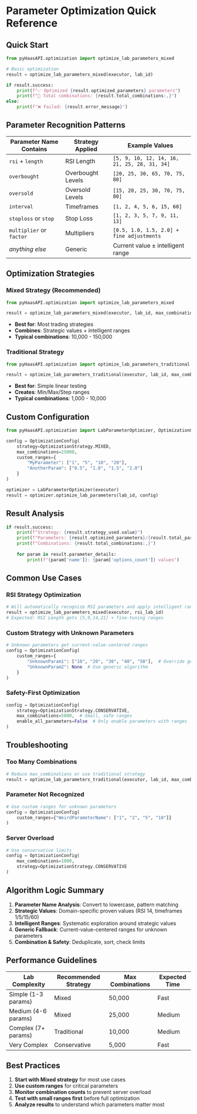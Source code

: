 # Parameter Optimization Quick Reference

## Quick Start

```python
from pyHaasAPI.optimization import optimize_lab_parameters_mixed

# Basic optimization
result = optimize_lab_parameters_mixed(executor, lab_id)

if result.success:
    print(f"✅ Optimized {result.optimized_parameters} parameters")
    print(f"🚀 Total combinations: {result.total_combinations:,}")
else:
    print(f"❌ Failed: {result.error_message}")
```

## Parameter Recognition Patterns

| Parameter Name Contains | Strategy Applied | Example Values |
|------------------------|------------------|----------------|
| `rsi` + `length` | RSI Length | `[5, 9, 10, 12, 14, 16, 21, 25, 28, 31, 34]` |
| `overbought` | Overbought Levels | `[20, 25, 30, 65, 70, 75, 80]` |
| `oversold` | Oversold Levels | `[15, 20, 25, 30, 70, 75, 80]` |
| `interval` | Timeframes | `[1, 2, 4, 5, 6, 15, 60]` |
| `stoploss` or `stop` | Stop Loss | `[1, 2, 3, 5, 7, 9, 11, 13]` |
| `multiplier` or `factor` | Multipliers | `[0.5, 1.0, 1.5, 2.0] + fine adjustments` |
| *anything else* | Generic | Current value ± intelligent range |

## Optimization Strategies

### Mixed Strategy (Recommended)
```python
from pyHaasAPI.optimization import optimize_lab_parameters_mixed

result = optimize_lab_parameters_mixed(executor, lab_id, max_combinations=50000)
```
- **Best for**: Most trading strategies
- **Combines**: Strategic values + intelligent ranges
- **Typical combinations**: 10,000 - 150,000

### Traditional Strategy
```python
from pyHaasAPI.optimization import optimize_lab_parameters_traditional

result = optimize_lab_parameters_traditional(executor, lab_id, max_combinations=10000)
```
- **Best for**: Simple linear testing
- **Creates**: Min/Max/Step ranges
- **Typical combinations**: 1,000 - 10,000

## Custom Configuration

```python
from pyHaasAPI.optimization import LabParameterOptimizer, OptimizationConfig, OptimizationStrategy

config = OptimizationConfig(
    strategy=OptimizationStrategy.MIXED,
    max_combinations=25000,
    custom_ranges={
        "MyParameter": ["1", "5", "10", "20"],
        "AnotherParam": ["0.5", "1.0", "1.5", "2.0"]
    }
)

optimizer = LabParameterOptimizer(executor)
result = optimizer.optimize_lab_parameters(lab_id, config)
```

## Result Analysis

```python
if result.success:
    print(f"Strategy: {result.strategy_used.value}")
    print(f"Parameters: {result.optimized_parameters}/{result.total_parameters}")
    print(f"Combinations: {result.total_combinations:,}")
    
    for param in result.parameter_details:
        print(f"{param['name']}: {param['options_count']} values")
```

## Common Use Cases

### RSI Strategy Optimization
```python
# Will automatically recognize RSI parameters and apply intelligent ranges
result = optimize_lab_parameters_mixed(executor, rsi_lab_id)
# Expected: RSI Length gets [5,9,14,21] + fine-tuning ranges
```

### Custom Strategy with Unknown Parameters
```python
# Unknown parameters get current-value-centered ranges
config = OptimizationConfig(
    custom_ranges={
        "UnknownParam1": ["10", "20", "30", "40", "50"],  # Override generic
        "UnknownParam2": None  # Use generic algorithm
    }
)
```

### Safety-First Optimization
```python
config = OptimizationConfig(
    strategy=OptimizationStrategy.CONSERVATIVE,
    max_combinations=5000,  # Small, safe ranges
    enable_all_parameters=False  # Only enable parameters with ranges
)
```

## Troubleshooting

### Too Many Combinations
```python
# Reduce max_combinations or use traditional strategy
result = optimize_lab_parameters_traditional(executor, lab_id, max_combinations=5000)
```

### Parameter Not Recognized
```python
# Use custom ranges for unknown parameters
config = OptimizationConfig(
    custom_ranges={"WeirdParameterName": ["1", "2", "5", "10"]}
)
```

### Server Overload
```python
# Use conservative limits
config = OptimizationConfig(
    max_combinations=1000,
    strategy=OptimizationStrategy.CONSERVATIVE
)
```

## Algorithm Logic Summary

1. **Parameter Name Analysis**: Convert to lowercase, pattern matching
2. **Strategic Values**: Domain-specific proven values (RSI 14, timeframes 1/5/15/60)
3. **Intelligent Ranges**: Systematic exploration around strategic values
4. **Generic Fallback**: Current-value-centered ranges for unknown parameters
5. **Combination & Safety**: Deduplicate, sort, check limits

## Performance Guidelines

| Lab Complexity | Recommended Strategy | Max Combinations | Expected Time |
|----------------|---------------------|------------------|---------------|
| Simple (1-3 params) | Mixed | 50,000 | Fast |
| Medium (4-6 params) | Mixed | 25,000 | Medium |
| Complex (7+ params) | Traditional | 10,000 | Medium |
| Very Complex | Conservative | 5,000 | Fast |

## Best Practices

1. **Start with Mixed strategy** for most use cases
2. **Use custom ranges** for critical parameters
3. **Monitor combination counts** to prevent server overload
4. **Test with small ranges first** before full optimization
5. **Analyze results** to understand which parameters matter most